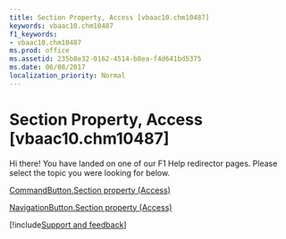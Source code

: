 ```yaml
---
title: Section Property, Access [vbaac10.chm10487]
keywords: vbaac10.chm10487
f1_keywords:
- vbaac10.chm10487
ms.prod: office
ms.assetid: 235b8e32-0162-4514-b8ea-f4d641bd5375
ms.date: 06/08/2017
localization_priority: Normal
---
```



# Section Property, Access [vbaac10.chm10487]

Hi there! You have landed on one of our F1 Help redirector pages. Please select the topic you were looking for below.

[CommandButton.Section property (Access)](https://msdn.microsoft.com/library/0ef5f32e-b724-205a-94bc-337b76f0a1b7%28Office.15%29.aspx)

[NavigationButton.Section property (Access)](https://msdn.microsoft.com/library/810c32b5-2a6a-b6d2-65bc-96f28b3f9547%28Office.15%29.aspx)

[!include[Support and feedback](~/includes/feedback-boilerplate.md)]